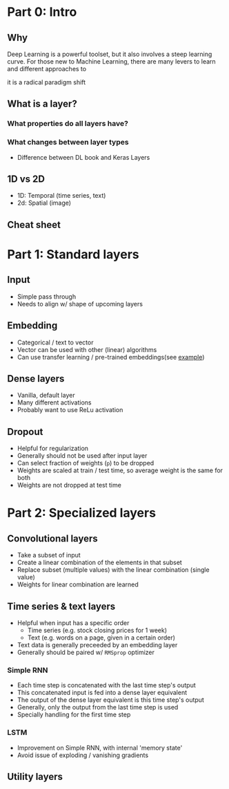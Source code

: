 # Part 0: Intro

## Why

Deep Learning is a powerful toolset, but it also involves a steep learning curve. For those new to Machine Learning, there are many levers to learn and different approaches to 

it is a radical paradigm shift 

## What is a layer?

### What properties do all layers have?



### What changes between layer types

- Difference between DL book and Keras Layers

## 1D vs 2D

 - 1D: Temporal (time series, text)
 - 2d: Spatial (image)

## Cheat sheet

# Part 1: Standard layers

## Input

 - Simple pass through
 - Needs to align w/ shape of upcoming layers

## Embedding

 - Categorical / text to vector
 - Vector can be used with other (linear) algorithms
 - Can use transfer learning / pre-trained embeddings(see [example](https://blog.keras.io/using-pre-trained-word-embeddings-in-a-keras-model.html))

## Dense layers

 - Vanilla, default layer
 - Many different activations
 - Probably want to use ReLu activation

## Dropout

 - Helpful for regularization
 - Generally should not be used after input layer
 - Can select fraction of weights (`p`) to be dropped
 - Weights are scaled at train / test time, so average weight is the same for both
 - Weights are not dropped at test time

# Part 2: Specialized layers

## Convolutional layers

 - Take a subset of input
 - Create a linear combination of the elements in that subset
 - Replace subset (multiple values) with the linear combination (single value)
 - Weights for linear combination are learned

## Time series & text layers

 - Helpful when input has a specific order 
   - Time series (e.g. stock closing prices for 1 week)
   - Text (e.g. words on a page, given in a certain order)
 - Text data is generally preceeded by an embedding layer
 - Generally should be paired w/ `RMSprop` optimizer

### Simple RNN

 - Each time step is concatenated with the last time step's output
 - This concatenated input is fed into a dense layer equivalent
 - The output of the dense layer equivalent is this time step's output
 - Generally, only the output from the last time step is used
 - Specially handling for the first time step

### LSTM

 - Improvement on Simple RNN, with internal 'memory state'
 - Avoid issue of exploding / vanishing gradients

## Utility layers